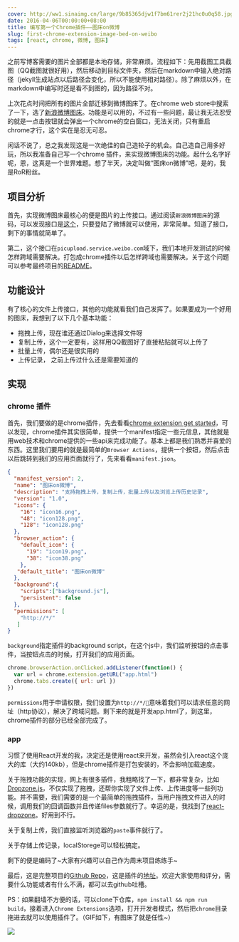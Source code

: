 ```yaml
---
cover: http://ww1.sinaimg.cn/large/9b85365djw1f7bm61rer2j21hc0u0q58.jpg
date: 2016-04-06T00:00:00+08:00
title: 编写第一个Chrome插件——图床on微博
slug: first-chrome-extension-image-bed-on-weibo
tags: [react, chrome, 微博, 图床]
---
```

之前写博客需要的图片全部都是本地存储，非常麻烦。流程如下：先用截图工具截图（QQ截图就很好用），然后移动到目标文件夹，然后在markdown中输入绝对路径（jekyll生成站点以后路径会变化，所以不能使用相对路径）。除了麻烦以外，在markdown中编写时还是看不到图的，因为路径不对。

上次花点时间把所有的图片全部迁移到微博图床了。在chrome web store中搜索了一下，选了[新浪微博图床](https://chrome.google.com/webstore/detail/%E6%96%B0%E6%B5%AA%E5%BE%AE%E5%8D%9A%E5%9B%BE%E5%BA%8A/fdfdnfpdplfbbnemmmoklbfjbhecpnhf?utm_source=chrome-ntp-icon)。功能是可以用的，不过有一些问题，最让我无法忍受的就是一点击按钮就会弹出一个chrome的空白窗口，无法关闭，只有重启chrome才行，这个实在是忍无可忍。

闲话不说了，总之我发现这是一次绝佳的自己造轮子的机会。自己造自己用多好玩，所以我准备自己写一个chrome 插件，来实现微博图床的功能。起什么名字好呢，恩，这真是一个世界难题。想了半天，决定叫做“图床on微博”吧，是的，我是RoR粉丝。

<!--more-->

## 项目分析

首先，实现微博图床最核心的便是图片的上传接口。通过阅读`新浪微博图床`的源码，可以发现接口是[这个](http://picupload.service.weibo.com/interface)，只要登陆了微博就可以使用，非常简单。知道了接口，剩下的事情就简单了。

第二，这个接口在`picupload.service.weibo.com`域下，我们本地开发测试的时候怎样跨域需要解决。打包成chrome插件以后怎样跨域也需要解决。关于这个问题可以参考最终项目的[README](https://github.com/fate-lovely/pic-on-weibo)。

## 功能设计

有了核心的文件上传接口，其他的功能就看我们自己发挥了。如果要成为一个好用的图床，我想到了以下几个基本功能：

- 拖拽上传，现在谁还通过Dialog来选择文件呀
- 复制上传，这个一定要有，这样用QQ截图好了直接粘贴就可以上传了
- 批量上传，偶尔还是很实用的
- 上传记录， 之前上传过什么还是需要知道的

## 实现

### chrome 插件

首先，我们要做的是chrome插件，先去看看[chrome extension get started](https://developer.chrome.com/extensions/getstarted)，可以发现，chrome插件其实很简单，提供一个manifest指定一些元信息，其他就是用web技术和chrome提供的一些api来完成功能了。基本上都是我们熟悉并喜爱的东西。这里我们要用的就是最简单的`Browser Actions`，提供一个按钮，然后点击以后跳转到我们的应用页面就行了，先来看看`manifest.json`。


```json
{
  "manifest_version": 2,
  "name": "图床on微博",
  "description": "支持拖拽上传，复制上传，批量上传以及浏览上传历史记录",
  "version": "1.0",
  "icons": {
    "16": "icon16.png",
    "48": "icon128.png",
    "128": "icon128.png"
  },
  "browser_action": {
    "default_icon": {
      "19": "icon19.png",
      "38": "icon38.png"
    },
   "default_title": "图床on微博"
  },
  "background":{
    "scripts":["background.js"],
    "persistent": false
  },
  "permissions": [
    "http://*/"
   ]
}
```

`background`指定插件的background script，在这个js中，我们监听按钮的点击事件，当按钮点击的时候，打开我们的应用页面。

```javascript
chrome.browserAction.onClicked.addListener(function() {
  var url = chrome.extension.getURL("app.html")
  chrome.tabs.create({ url: url })
})
```

`permissions`用于申请权限，我们设置为`http://*/`意味着我们可以请求任意的网址（http协议），解决了跨域问题。剩下来的就是开发app.html了，到这里，chrome插件的部分已经全部完成了。

### app

习惯了使用React开发的我，决定还是使用react来开发，虽然会引入react这个庞大的库（大约140kb），但是chrome插件是打包安装的，不会影响加载速度。

关于拖拽功能的实现，网上有很多插件，我粗略找了一下，都非常复杂，比如[Dropzone.js](http://www.dropzonejs.com/)，不仅实现了拖拽，还帮你实现了文件上传、上传进度等一些列功能。并不需要，我们需要的是一个最简单的拖拽插件，当用户拖拽文件进入的时候，调用我们的回调函数并且传递files参数就行了。幸运的是，我找到了[react-dropzone](https://github.com/okonet/react-dropzone)。好用到不行。

关于复制上传，我们直接监听浏览器的`paste`事件就行了。

关于存储上传记录，localStorege可以轻松搞定。

剩下的便是编码了~大家有兴趣可以自己作为周末项目练练手~

最后，这是完整项目的[Github Repo](https://github.com/fate-lovely/pic-on-weibo)，这是插件的[地址](https://chrome.google.com/webstore/detail/%E5%9B%BE%E5%BA%8Aon%E5%BE%AE%E5%8D%9A/opblldeehobgiedgjgamaklagilmkagc/related)。欢迎大家使用和评分，需要什么功能或者有什么不满，都可以去github吐槽。

PS：如果翻墙不方便的话，可以clone下仓库，`npm install && npm run build`，接着进入`Chrome Extensions`选项，打开开发者模式，然后把`chrome`目录拖进去就可以使用插件了。（GIF如下，有图床了就是任性~）

![](http://ww4.sinaimg.cn/large/9b85365djw1f2twd1698tg21a90p51ky.gif)

